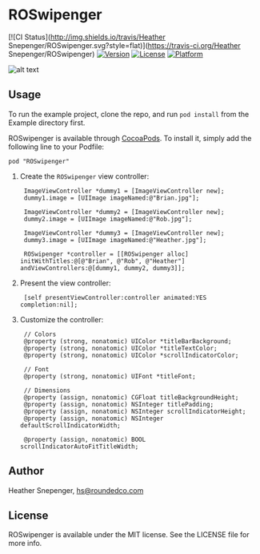 # ROSwipenger

[![CI Status](http://img.shields.io/travis/Heather Snepenger/ROSwipenger.svg?style=flat)](https://travis-ci.org/Heather Snepenger/ROSwipenger)
[![Version](https://img.shields.io/cocoapods/v/ROSwipenger.svg?style=flat)](http://cocoadocs.org/docsets/ROSwipenger)
[![License](https://img.shields.io/cocoapods/l/ROSwipenger.svg?style=flat)](http://cocoadocs.org/docsets/ROSwipenger)
[![Platform](https://img.shields.io/cocoapods/p/ROSwipenger.svg?style=flat)](http://cocoadocs.org/docsets/ROSwipenger)

![alt text](https://github.com/Rounded/ROSwipenger/blob/master/demo.gif "Demo")

## Usage

To run the example project, clone the repo, and run `pod install` from the Example directory first.

ROSwipenger is available through [CocoaPods](http://cocoapods.org). To install
it, simply add the following line to your Podfile:

    pod "ROSwipenger"


1. Create the `ROSwipenger` view controller:

    	ImageViewController *dummy1 = [ImageViewController new];
    	dummy1.image = [UIImage imageNamed:@"Brian.jpg"];
    
    	ImageViewController *dummy2 = [ImageViewController new];
    	dummy2.image = [UIImage imageNamed:@"Rob.jpg"];
    
    	ImageViewController *dummy3 = [ImageViewController new];
    	dummy3.image = [UIImage imageNamed:@"Heather.jpg"];
    
    	ROSwipenger *controller = [[ROSwipenger alloc] initWithTitles:@[@"Brian", @"Rob", @"Heather"] andViewControllers:@[dummy1, dummy2, dummy3]];

    	
    	
    	
2. Present the view controller:

		[self presentViewController:controller animated:YES completion:nil];
		
3. Customize the controller:

		// Colors
		@property (strong, nonatomic) UIColor *titleBarBackground;
		@property (strong, nonatomic) UIColor *titleTextColor;
		@property (strong, nonatomic) UIColor *scrollIndicatorColor;

		// Font
		@property (strong, nonatomic) UIFont *titleFont;

		// Dimensions
		@property (assign, nonatomic) CGFloat titleBackgroundHeight;
		@property (assign, nonatomic) NSInteger titlePadding;
		@property (assign, nonatomic) NSInteger scrollIndicatorHeight;
		@property (assign, nonatomic) NSInteger defaultScrollIndicatorWidth;

		@property (assign, nonatomic) BOOL scrollIndicatorAutoFitTitleWidth;




## Author

Heather Snepenger, hs@roundedco.com

## License

ROSwipenger is available under the MIT license. See the LICENSE file for more info.

